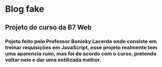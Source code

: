 # Blog fake
## Projeto do curso da B7 Web

### Pojeto feito pelo Professor Bonieky Lacerda onde consiste em treinar requisições em JavaScript, esse projeto realmente tem uma aparencia ruim, mas foi de acordo com o curso, pretendo voltar nele e dar uma estilizada melhor.